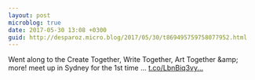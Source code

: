 ```yaml
---
layout: post
microblog: true
date: 2017-05-30 13:08 +0300
guid: http://desparoz.micro.blog/2017/05/30/t869495759758077952.html
---
```

Went along to the Create Together, Write Together, Art Together &amp;amp; more! meet up in Sydney for the 1st time ... [t.co/LbnBiq3vy...](https://t.co/LbnBiq3vyD)
